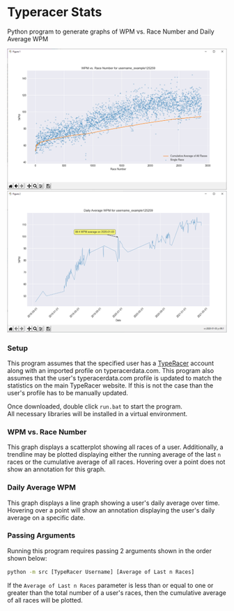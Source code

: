 # Typeracer Stats
Python program to generate graphs of WPM vs. Race Number and Daily Average WPM

![WPM vs. Race Number](https://github.com/Togohogo1/TypeRacer-Stats/blob/main/screenshots/WPM_vs_Race_Number.png)\
![Daily Average WPM](https://github.com/Togohogo1/TypeRacer-Stats/blob/main/screenshots/Daily_Average_WPM.png)

### Setup
This program assumes that the specified user has a [TypeRacer](https://play.typeracer.com/) account along with an imported profile on typeracerdata.com. This program also assumes that the user's typeracerdata.com profile is updated to match the statistics on the main TypeRacer website. If this is not the case than the user's profile has to be manually updated.

Once downloaded, double click `run.bat` to start the program.\
All necessary libraries will be installed in a virtual environment.

### WPM vs. Race Number
This graph displays a scatterplot showing all races of a user. Additionally, a trendline may be plotted displaying either the running average of the last `n` races or the cumulative average of all races. Hovering over a point does not show an annotation for this graph.

### Daily Average WPM
This graph displays a line graph showing a user's daily average over time. Hovering over a point will show an annotation displaying the user's daily average on a specific date.

### Passing Arguments
Running this program requires passing 2 arguments shown in the order shown below:
```bash
python -m src [TypeRacer Username] [Average of Last n Races]
```

If the `Average of Last n Races` parameter is less than or equal to one or greater than the total number of a user's races, then the cumulative average of all races will be plotted.
